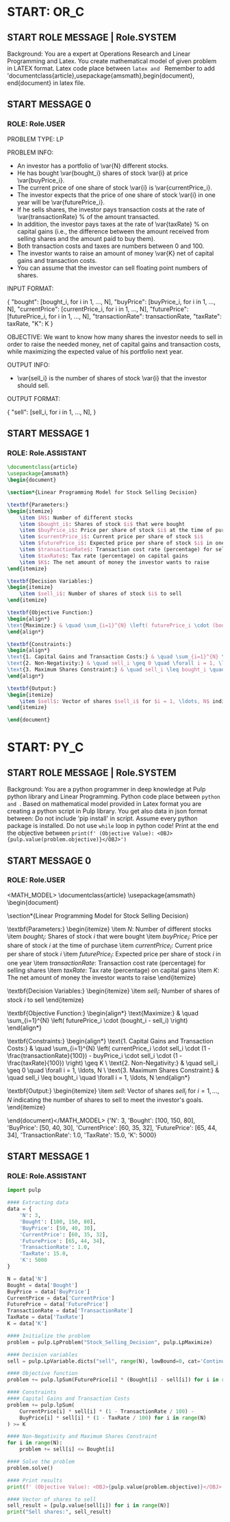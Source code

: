 # START: OR_C 
## START ROLE MESSAGE | Role.SYSTEM 
Background: You are a expert at Operations Research and Linear Programming and Latex. You create mathematical model of given problem in LATEX format. Latex code place between ```latex and ``` Remember to add 'documentclass{article},usepackage{amsmath},begin{document}, end{document} in latex file. 
## START MESSAGE 0 
### ROLE: Role.USER
<DESCRIPTION>
PROBLEM TYPE: LP

PROBLEM INFO: 

- An investor has a portfolio of \var{N} different stocks.
- He has bought \var{bought_i} shares of stock \var{i} at price \var{buyPrice_i}. 
- The current price of one share of stock \var{i} is \var{currentPrice_i}.
- The investor expects that the price of one share of stock \var{i} in one year will be \var{futurePrice_i}.
- If he sells shares, the investor pays transaction costs at the rate of \var{transactionRate} % of the amount transacted.
- In addition, the investor pays taxes at the rate of \var{taxRate} % on capital gains (i.e., the difference between the amount received from selling shares and the amount paid to buy them).
- Both transaction costs and taxes are numbers between 0 and 100.
- The investor wants to raise an amount of money \var{K} net of capital gains and transaction costs.
- You can assume that the investor can sell floating point numbers of shares.

INPUT FORMAT: 

{
    "bought": [bought_i, for i in 1, ..., N],
    "buyPrice": [buyPrice_i, for i in 1, ..., N],
    "currentPrice": [currentPrice_i, for i in 1, ..., N],
    "futurePrice": [futurePrice_i, for i in 1, ..., N],
    "transactionRate": transactionRate,
    "taxRate": taxRate,
    "K": K
}

OBJECTIVE: We want to know how many shares the investor needs to sell in order to raise the needed money, net of capital gains and transaction costs, while maximizing the expected value of his portfolio next year.

OUTPUT INFO:

- \var{sell_i} is the number of shares of stock \var{i} that the investor should sell.

OUTPUT FORMAT:

{
    "sell": [sell_i, for i in 1, ..., N],
}

</DESCRIPTION>


## START MESSAGE 1 
### ROLE: Role.ASSISTANT
```latex
\documentclass{article}
\usepackage{amsmath}
\begin{document}

\section*{Linear Programming Model for Stock Selling Decision}

\textbf{Parameters:}
\begin{itemize}
    \item $N$: Number of different stocks
    \item $bought_i$: Shares of stock $i$ that were bought
    \item $buyPrice_i$: Price per share of stock $i$ at the time of purchase
    \item $currentPrice_i$: Current price per share of stock $i$
    \item $futurePrice_i$: Expected price per share of stock $i$ in one year
    \item $transactionRate$: Transaction cost rate (percentage) for selling shares
    \item $taxRate$: Tax rate (percentage) on capital gains
    \item $K$: The net amount of money the investor wants to raise
\end{itemize}

\textbf{Decision Variables:}
\begin{itemize}
    \item $sell_i$: Number of shares of stock $i$ to sell
\end{itemize}

\textbf{Objective Function:}
\begin{align*}
\text{Maximize:} & \quad \sum_{i=1}^{N} \left( futurePrice_i \cdot (bought_i - sell_i) \right) 
\end{align*}

\textbf{Constraints:}
\begin{align*}
\text{1. Capital Gains and Transaction Costs:} & \quad \sum_{i=1}^{N} \left( currentPrice_i \cdot sell_i \cdot (1 - \frac{transactionRate}{100}) - buyPrice_i \cdot sell_i \cdot (1 - \frac{taxRate}{100}) \right) \geq K \\
\text{2. Non-Negativity:} & \quad sell_i \geq 0 \quad \forall i = 1, \ldots, N \\
\text{3. Maximum Shares Constraint:} & \quad sell_i \leq bought_i \quad \forall i = 1, \ldots, N
\end{align*}

\textbf{Output:}
\begin{itemize}
    \item $sell$: Vector of shares $sell_i$ for $i = 1, \ldots, N$ indicating the number of shares to sell to meet the investor's goals.
\end{itemize}

\end{document}
```

# START: PY_C 
## START ROLE MESSAGE | Role.SYSTEM 
Background: You are a python programmer in deep knowledge at Pulp python library and Linear Programming. Python code place between ```python and ```. Based on mathematical model provided in Latex format you are creating a python script in Pulp library. You get also data in json format between: <DATA></DATA> Do not include 'pip install' in script. Assume every python package is installed. Do not use `while` loop in python code! Print at the end the objective between <OBJ></OBJ> `print(f' (Objective Value): <OBJ>{pulp.value(problem.objective)}</OBJ>')` 
## START MESSAGE 0 
### ROLE: Role.USER
<MATH_MODEL>
\documentclass{article}
\usepackage{amsmath}
\begin{document}

\section*{Linear Programming Model for Stock Selling Decision}

\textbf{Parameters:}
\begin{itemize}
    \item $N$: Number of different stocks
    \item $bought_i$: Shares of stock $i$ that were bought
    \item $buyPrice_i$: Price per share of stock $i$ at the time of purchase
    \item $currentPrice_i$: Current price per share of stock $i$
    \item $futurePrice_i$: Expected price per share of stock $i$ in one year
    \item $transactionRate$: Transaction cost rate (percentage) for selling shares
    \item $taxRate$: Tax rate (percentage) on capital gains
    \item $K$: The net amount of money the investor wants to raise
\end{itemize}

\textbf{Decision Variables:}
\begin{itemize}
    \item $sell_i$: Number of shares of stock $i$ to sell
\end{itemize}

\textbf{Objective Function:}
\begin{align*}
\text{Maximize:} & \quad \sum_{i=1}^{N} \left( futurePrice_i \cdot (bought_i - sell_i) \right) 
\end{align*}

\textbf{Constraints:}
\begin{align*}
\text{1. Capital Gains and Transaction Costs:} & \quad \sum_{i=1}^{N} \left( currentPrice_i \cdot sell_i \cdot (1 - \frac{transactionRate}{100}) - buyPrice_i \cdot sell_i \cdot (1 - \frac{taxRate}{100}) \right) \geq K \\
\text{2. Non-Negativity:} & \quad sell_i \geq 0 \quad \forall i = 1, \ldots, N \\
\text{3. Maximum Shares Constraint:} & \quad sell_i \leq bought_i \quad \forall i = 1, \ldots, N
\end{align*}

\textbf{Output:}
\begin{itemize}
    \item $sell$: Vector of shares $sell_i$ for $i = 1, \ldots, N$ indicating the number of shares to sell to meet the investor's goals.
\end{itemize}

\end{document}</MATH_MODEL>
<DATA>
{'N': 3, 'Bought': [100, 150, 80], 'BuyPrice': [50, 40, 30], 'CurrentPrice': [60, 35, 32], 'FuturePrice': [65, 44, 34], 'TransactionRate': 1.0, 'TaxRate': 15.0, 'K': 5000}</DATA>


## START MESSAGE 1 
### ROLE: Role.ASSISTANT
```python
import pulp

#### Extracting data
data = {
    'N': 3,
    'Bought': [100, 150, 80],
    'BuyPrice': [50, 40, 30],
    'CurrentPrice': [60, 35, 32],
    'FuturePrice': [65, 44, 34],
    'TransactionRate': 1.0,
    'TaxRate': 15.0,
    'K': 5000
}

N = data['N']
Bought = data['Bought']
BuyPrice = data['BuyPrice']
CurrentPrice = data['CurrentPrice']
FuturePrice = data['FuturePrice']
TransactionRate = data['TransactionRate']
TaxRate = data['TaxRate']
K = data['K']

#### Initialize the problem
problem = pulp.LpProblem("Stock_Selling_Decision", pulp.LpMaximize)

#### Decision variables
sell = pulp.LpVariable.dicts("sell", range(N), lowBound=0, cat='Continuous')

#### Objective function
problem += pulp.lpSum(FuturePrice[i] * (Bought[i] - sell[i]) for i in range(N))

#### Constraints
#### Capital Gains and Transaction Costs
problem += pulp.lpSum(
    CurrentPrice[i] * sell[i] * (1 - TransactionRate / 100) -
    BuyPrice[i] * sell[i] * (1 - TaxRate / 100) for i in range(N)
) >= K

#### Non-Negativity and Maximum Shares Constraint
for i in range(N):
    problem += sell[i] <= Bought[i]

#### Solve the problem
problem.solve()

#### Print results
print(f' (Objective Value): <OBJ>{pulp.value(problem.objective)}</OBJ>')

#### Vector of shares to sell
sell_result = [pulp.value(sell[i]) for i in range(N)]
print("Sell shares:", sell_result)
```

